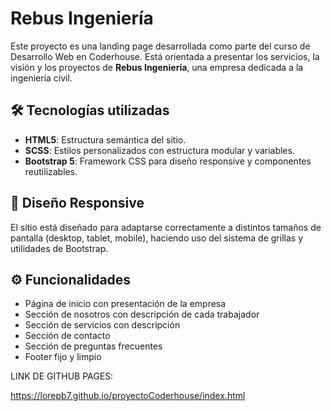 # Rebus Ingeniería

Este proyecto es una landing page desarrollada como parte del curso de Desarrollo Web en Coderhouse. Está orientada a presentar los servicios, la visión y los proyectos de **Rebus Ingeniería**, una empresa dedicada a la ingeniería civil.

## 🛠 Tecnologías utilizadas

- **HTML5**: Estructura semántica del sitio.
- **SCSS**: Estilos personalizados con estructura modular y variables.
- **Bootstrap 5**: Framework CSS para diseño responsive y componentes reutilizables.

## 📱 Diseño Responsive

El sitio está diseñado para adaptarse correctamente a distintos tamaños de pantalla (desktop, tablet, mobile), haciendo uso del sistema de grillas y utilidades de Bootstrap.

## ⚙️ Funcionalidades

- Página de inicio con presentación de la empresa
- Sección de nosotros con descripción de cada trabajador
- Sección de servicios con descripción
- Sección de contacto
- Sección de preguntas frecuentes
- Footer fijo y limpio

LINK DE GITHUB PAGES:

https://lorepb7.github.io/proyectoCoderhouse/index.html
